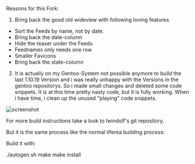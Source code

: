 Reasons for this Fork:




1. Bring back the good old wideview with following loving features
- Sort the Feeds by name, not by date.
- Bring back the date-column
- Hide the teaser under the Feeds
- Feednames only needs one row
- Smaller Favicons
- Bring back the state-column
2. It is actually on my Gentoo-System not possible anymore to build the last 1.10.19 Version and i was really unhappy 
with the Versions in the gentoo repositorys. So i made small changes and deleted some code snippets. It is at this time pretty
nasty code, but it is fully working. When i have time, i clean up the unused "playing" code snippets.


![screenshot](https://i.imgur.com/sCT5E9b.png)



For more build instructions take a look to lwindolf's git repository.

But it is the same process like the normal liferea building process:

Build it with:


./autogen.sh
make
make install

